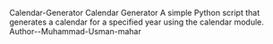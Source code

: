 Calendar-Generator
Calendar Generator  A simple Python script that generates a calendar for a specified year using the calendar module.
Author--Muhammad-Usman-mahar
